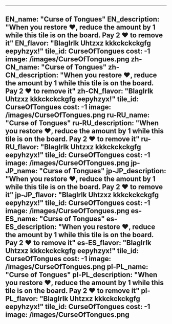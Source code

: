---

EN_name: "Curse of Tongues"
EN_description: "When you restore ❤️, reduce the amount by 1 while this tile is on the board. Pay 2 ❤️ to remove it"
EN_flavor: "Blaglrlk Uhtzxz kkkckckckgfg eepyhzyx!"
tile_id: CurseOfTongues
cost: -1
image: /images/CurseOfTongues.png
zh-CN_name: "Curse of Tongues"
zh-CN_description: "When you restore ❤️, reduce the amount by 1 while this tile is on the board. Pay 2 ❤️ to remove it"
zh-CN_flavor: "Blaglrlk Uhtzxz kkkckckckgfg eepyhzyx!"
tile_id: CurseOfTongues
cost: -1
image: /images/CurseOfTongues.png
ru-RU_name: "Curse of Tongues"
ru-RU_description: "When you restore ❤️, reduce the amount by 1 while this tile is on the board. Pay 2 ❤️ to remove it"
ru-RU_flavor: "Blaglrlk Uhtzxz kkkckckckgfg eepyhzyx!"
tile_id: CurseOfTongues
cost: -1
image: /images/CurseOfTongues.png
jp-JP_name: "Curse of Tongues"
jp-JP_description: "When you restore ❤️, reduce the amount by 1 while this tile is on the board. Pay 2 ❤️ to remove it"
jp-JP_flavor: "Blaglrlk Uhtzxz kkkckckckgfg eepyhzyx!"
tile_id: CurseOfTongues
cost: -1
image: /images/CurseOfTongues.png
es-ES_name: "Curse of Tongues"
es-ES_description: "When you restore ❤️, reduce the amount by 1 while this tile is on the board. Pay 2 ❤️ to remove it"
es-ES_flavor: "Blaglrlk Uhtzxz kkkckckckgfg eepyhzyx!"
tile_id: CurseOfTongues
cost: -1
image: /images/CurseOfTongues.png
pl-PL_name: "Curse of Tongues"
pl-PL_description: "When you restore ❤️, reduce the amount by 1 while this tile is on the board. Pay 2 ❤️ to remove it"
pl-PL_flavor: "Blaglrlk Uhtzxz kkkckckckgfg eepyhzyx!"
tile_id: CurseOfTongues
cost: -1
image: /images/CurseOfTongues.png
---